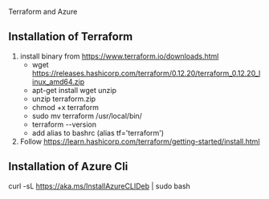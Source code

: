 Terraform and Azure

## Installation of Terraform

1. install binary from  https://www.terraform.io/downloads.html
     - wget https://releases.hashicorp.com/terraform/0.12.20/terraform_0.12.20_linux_amd64.zip
     - apt-get install wget unzip
     - unzip terraform.zip
     - chmod +x terraform
     - sudo mv terraform /usr/local/bin/
     - terraform --version 
     - add alias to bashrc (alias tf='terraform')
2. Follow https://learn.hashicorp.com/terraform/getting-started/install.html


## Installation of Azure Cli
curl -sL https://aka.ms/InstallAzureCLIDeb | sudo bash


